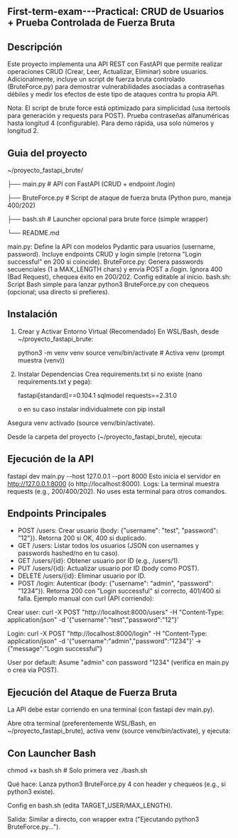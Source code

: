 ## First-term-exam---Practical: CRUD de Usuarios + Prueba Controlada de Fuerza Bruta
## Descripción
Este proyecto implementa una API REST con FastAPI que permite realizar operaciones CRUD (Crear, Leer, Actualizar, Eliminar) sobre usuarios. Adicionalmente, incluye un script de fuerza bruta controlado (BruteForce.py) para demostrar vulnerabilidades asociadas a contraseñas débiles y medir los efectos de este tipo de ataques contra tu propia API.

Nota: El script de brute force está optimizado para simplicidad (usa itertools para generación y requests para POST). Prueba contraseñas alfanuméricas hasta longitud 4 (configurable). Para demo rápida, usa solo números y longitud 2.

## Guia del proyecto
~/proyecto_fastapi_brute/

├── main.py              # API con FastAPI (CRUD + endpoint /login)

├── BruteForce.py        # Script de ataque de fuerza bruta (Python puro, maneja 400/202)

├── bash.sh              # Launcher opcional para brute force (simple wrapper)

└── README.md            

main.py: Define la API con modelos Pydantic para usuarios (username, password). Incluye endpoints CRUD y login simple (retorna "Login successful" en 200 si coincide).
BruteForce.py: Genera passwords secuenciales (1 a MAX_LENGTH chars) y envía POST a /login. Ignora 400 (Bad Request), chequea éxito en 200/202. Config editable al inicio.
bash.sh: Script Bash simple para lanzar python3 BruteForce.py con chequeos (opcional; usa directo si prefieres).

## Instalación
1. Crear y Activar Entorno Virtual (Recomendado)
    En WSL/Bash, desde ~/proyecto_fastapi_brute:

    python3 -m venv venv
    source venv/bin/activate  # Activa venv (prompt muestra (venv))

2. Instalar Dependencias
    Crea requirements.txt si no existe (nano requirements.txt y pega):

    fastapi[standard]==0.104.1
    sqlmodel
    requests==2.31.0

   o en su caso instalar individualmete con pip install

Asegura venv activado (source venv/bin/activate).

Desde la carpeta del proyecto (~/proyecto_fastapi_brute), ejecuta:
## Ejecución de la API
fastapi dev main.py --host 127.0.0.1 --port 8000
Esto inicia el servidor en http://127.0.0.1:8000 (o http://localhost:8000).
Logs: La terminal muestra requests (e.g., 200/400/202). No uses esta terminal para otros comandos.

## Endpoints Principales
* POST /users: Crear usuario (body: {"username": "test", "password": "12"}). Retorna 200 si OK, 400 si duplicado.
* GET /users: Listar todos los usuarios (JSON con usernames y passwords hashed/no en tu caso).
* GET /users/{id}: Obtener usuario por ID (e.g., /users/1).
* PUT /users/{id}: Actualizar usuario por ID (body como POST).
* DELETE /users/{id}: Eliminar usuario por ID.
* POST /login: Autenticar (body: {"username": "admin", "password": "1234"}). Retorna 200 con "Login successful" si correcto, 401/400 si falla.
Ejemplo manual con curl (API corriendo):

Crear user: curl -X POST "http://localhost:8000/users" -H "Content-Type: application/json" -d '{"username":"test","password":"12"}'

Login: curl -X POST "http://localhost:8000/login" -H "Content-Type: application/json" -d '{"username":"admin","password":"1234"}' → {"message":"Login successful"}

User por default: Asume "admin" con password "1234" (verifica en main.py o crea via POST).

## Ejecución del Ataque de Fuerza Bruta
La API debe estar corriendo en una terminal (con fastapi dev main.py).

Abre otra terminal (preferentemente WSL/Bash, en ~/proyecto_fastapi_brute), activa venv (source venv/bin/activate), y ejecuta:

## Con Launcher Bash 
chmod +x bash.sh  # Solo primera vez
./bash.sh

Qué hace: Lanza python3 BruteForce.py 4 con header y chequeos (e.g., si python3 existe). 

Config en bash.sh (edita TARGET_USER/MAX_LENGTH).

Salida: Similar a directo, con wrapper extra ("Ejecutando python3 BruteForce.py...").

